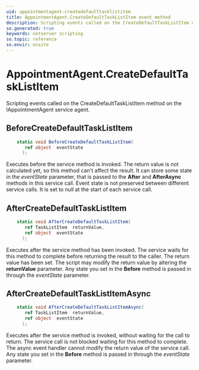 ```yaml
---
uid: appointmentagent-createdefaulttasklistitem
title: AppointmentAgent.CreateDefaultTaskListItem event method
description: Scripting events called on the CreateDefaultTaskListItem method on the AppointmentAgent service agent.
so.generated: true
keywords: netserver scripting
so.topic: reference
so.envir: onsite
---
```

# AppointmentAgent.CreateDefaultTaskListItem

Scripting events called on the <see cref='M:IAppointmentAgent.CreateDefaultTaskListItem'>CreateDefaultTaskListItem</see> method on the <see cref='IAppointmentAgent'>IAppointmentAgent</see>  service agent.

## BeforeCreateDefaultTaskListItem
```cs
    static void BeforeCreateDefaultTaskListItem(
       ref object  eventState
      );
```
Executes before the service method is invoked.
The return value is not calculated yet, so this method can't affect the result.
It can store some state in the *eventState* parameter, that is passed to the **After** and **AfterAsync** methods in this service call.
Event state is not preserved between different service calls. It is set to null at the start of each service call.
## AfterCreateDefaultTaskListItem
```cs
    static void AfterCreateDefaultTaskListItem(
       ref TaskListItem  returnValue,
       ref object  eventState
      );
```
Executes after the service method has been invoked. The service waits for this method to complete before returning the result to the caller.
The return value has been set. The script may modify the return value by altering the **returnValue** parameter.
Any state you set in the **Before** method is passed in through the *eventState* parameter.
## AfterCreateDefaultTaskListItemAsync
```cs
    static void AfterCreateDefaultTaskListItemAsync(
       ref TaskListItem  returnValue,
       ref object  eventState
      );
```
Executes after the service method is invoked, without waiting for the call to return.
The service call is not blocked waiting for this method to complete.
The async event handler cannot modify the return value of the service call.
Any state you set in the **Before** method is passed in through the *eventState* parameter.


